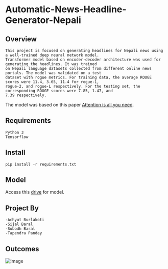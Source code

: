 # Automatic-News-Headline-Generator-Nepali

## Overview
```
This project is focused on generating headlines for Nepali news using a well-trained deep neural network model. 
Transformer model based on encoder-decoder architecture was used for generating the headlines. It was trained
on Nepali language datasets collected from different online news portals. The model was validated on a test 
dataset with rogue metrics. For training data, the average ROUGE scores were 11.4, 3.65, 11.4 for rogue-1, 
rogue-2, and rogue-L respectively. For the testing set, the corresponding ROUGE scores were 7.85, 1.47, and 
7.39 respectively.
```
The model was based on this paper [Attention is all you need](https://arxiv.org/abs/1706.03762).

## Requirements
```
Python 3
Tensorflow
```

## Install
```
pip install -r requirements.txt
```
## Model 

Access this [drive](https://drive.google.com/drive/folders/1xnXEZX0hPsQWPTwOcxlmVL4ru0unLig5?usp=sharing) for model.

## Project By
```
-Achyut Burlakoti
-Sijal Baral
-Subodh Baral
-Tapendra Pandey
```
## Outcomes

![image](https://user-images.githubusercontent.com/45399994/165993614-98d464fd-2caa-4312-964b-2ee9be21a7d1.png)

